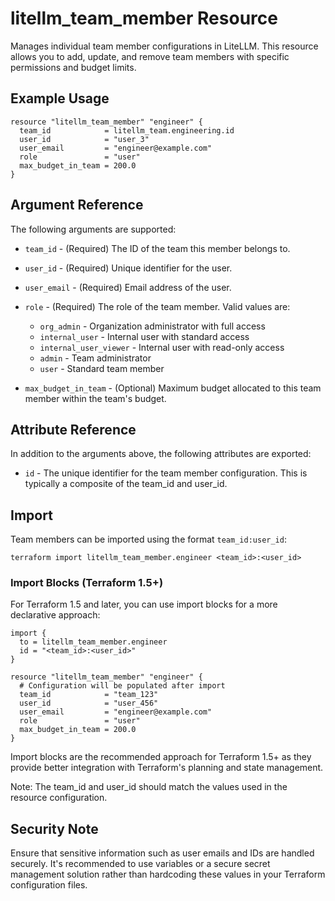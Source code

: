 # litellm_team_member Resource

Manages individual team member configurations in LiteLLM. This resource allows you to add, update, and remove team members with specific permissions and budget limits.

## Example Usage

```hcl
resource "litellm_team_member" "engineer" {
  team_id            = litellm_team.engineering.id
  user_id            = "user_3"
  user_email         = "engineer@example.com"
  role               = "user"
  max_budget_in_team = 200.0
}
```

## Argument Reference

The following arguments are supported:

- `team_id` - (Required) The ID of the team this member belongs to.

- `user_id` - (Required) Unique identifier for the user.

- `user_email` - (Required) Email address of the user.

- `role` - (Required) The role of the team member. Valid values are:

  - `org_admin` - Organization administrator with full access
  - `internal_user` - Internal user with standard access
  - `internal_user_viewer` - Internal user with read-only access
  - `admin` - Team administrator
  - `user` - Standard team member

- `max_budget_in_team` - (Optional) Maximum budget allocated to this team member within the team's budget.

## Attribute Reference

In addition to the arguments above, the following attributes are exported:

- `id` - The unique identifier for the team member configuration. This is typically a composite of the team_id and user_id.

## Import

Team members can be imported using the format `team_id:user_id`:

```shell
terraform import litellm_team_member.engineer <team_id>:<user_id>
```

### Import Blocks (Terraform 1.5+)

For Terraform 1.5 and later, you can use import blocks for a more declarative approach:

```hcl
import {
  to = litellm_team_member.engineer
  id = "<team_id>:<user_id>"
}

resource "litellm_team_member" "engineer" {
  # Configuration will be populated after import
  team_id            = "team_123"
  user_id            = "user_456"
  user_email         = "engineer@example.com"
  role               = "user"
  max_budget_in_team = 200.0
}
```

Import blocks are the recommended approach for Terraform 1.5+ as they provide better integration with Terraform's planning and state management.

Note: The team_id and user_id should match the values used in the resource configuration.

## Security Note

Ensure that sensitive information such as user emails and IDs are handled securely. It's recommended to use variables or a secure secret management solution rather than hardcoding these values in your Terraform configuration files.
